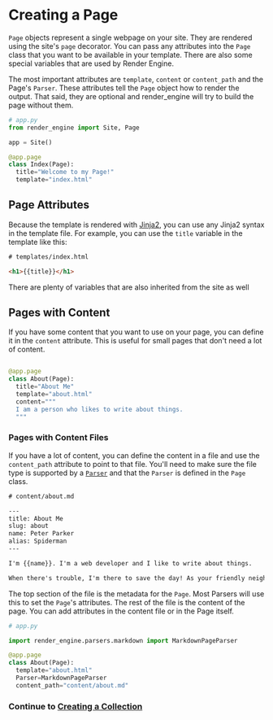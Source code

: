 # Creating a Page

`Page` objects represent a single webpage on your site. They are rendered using the site's `page` decorator. You can pass any attributes into the `Page` class that you want to be available in your template. There are also some special variables that are used by Render Engine.

The most important attributes are `template`, `content` or `content_path` and the Page's `Parser`. These attributes tell the `Page` object how to render the output. That said, they are optional and render_engine will try to build the page without them.

```python
# app.py
from render_engine import Site, Page

app = Site()

@app.page
class Index(Page):
  title="Welcome to my Page!"
  template="index.html"
```

## Page Attributes

Because the template is rendered with [Jinja2], you can use any Jinja2 syntax in the template file. For example, you can use the `title` variable in the template like this:

```html
# templates/index.html

<h1>{{title}}</h1>

```

There are plenty of variables that are also inherited from the site as well

## Pages with Content

If you have some content that you want to use on your page, you can define it in the `content` attribute. This is useful for small pages that don't need a lot of content.

```python

@app.page
class About(Page):
  title="About Me"
  template="about.html"
  content="""
  I am a person who likes to write about things.
  """

```

### Pages with Content Files

If you have a lot of content, you can define the content in a file and use the `content_path` attribute to point to that file. You'll need to make sure the file type is supported by a [`Parser`][Parser] and that the `Parser` is defined in the `Page` class.

```txt
# content/about.md

---
title: About Me
slug: about
name: Peter Parker
alias: Spiderman
---

I'm {{name}}. I'm a web developer and I like to write about things.

When there's trouble, I'm there to save the day! As your friendly neighborhood {{alias}}!
```

The top section of the file is the metadata for the `Page`. Most Parsers will use this to set the `Page`'s attributes. The rest of the file is the content of the page. You can add attributes in the content file or in the Page itself.

```python
# app.py

import render_engine.parsers.markdown import MarkdownPageParser

@app.page
class About(Page):
  template="about.html"
  Parser=MarkdownPageParser
  content_path="content/about.md"

```

### Continue to [Creating a Collection](../creating-a-collection/)

[Jinja2]: https://palletsprojects.com/p/jinja/
[Parser]: ../parsers
